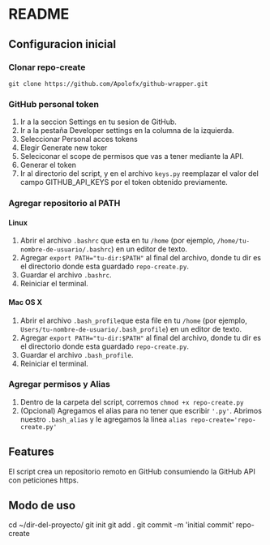 # README

## Configuracion inicial

### Clonar repo-create

`git clone https://github.com/Apolofx/github-wrapper.git`

### GitHub personal token

1. Ir a la seccion Settings en tu sesion de GitHub.
2. Ir a la pestaña Developer settings en la columna de la izquierda.
3. Seleccionar Personal acces tokens
4. Elegir Generate new toker
5. Seleciconar el scope de permisos que vas a tener mediante la API.
6. Generar el token
7. Ir al directorio del script, y en el archivo `keys.py` reemplazar el valor del campo GITHUB_API_KEYS por el token obtenido previamente.

### Agregar repositorio al PATH

#### Linux

1. Abrir el archivo `.bashrc` que esta en tu `/home` (por ejemplo, `/home/tu-nombre-de-usuario/.bashrc`) en un editor de texto.
2. Agregar `export PATH="tu-dir:$PATH"` al final del archivo, donde tu dir es el directorio donde esta guardado `repo-create.py`.
3. Guardar el archivo `.bashrc`.
4. Reiniciar el terminal.

#### Mac OS X

1. Abrir el archivo `.bash_profile`que esta file en tu `/home` (por ejemplo, `Users/tu-nombre-de-usuario/.bash_profile`) en un editor de texto.
2. Agregar `export PATH="tu-dir:$PATH"` al final del archivo, donde tu dir es el directorio donde esta guardado `repo-create.py`.
3. Guardar el archivo `.bash_profile`.
4. Reiniciar el terminal.

### Agregar permisos y Alias

1. Dentro de la carpeta del script, corremos `chmod +x repo-create.py`
2. (Opcional) Agregamos el alias para no tener que escribir `'.py'`. Abrimos nuestro `.bash_alias` y le agregamos la linea `alias repo-create='repo-create.py'`

## Features

El script crea un repositorio remoto en GitHub consumiendo la GitHub API con peticiones https.

## Modo de uso

cd ~/dir-del-proyecto/
git init
git add .
git commit -m 'initial commit'
repo-create
